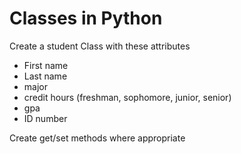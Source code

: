 # Classes in Python

Create a student Class with these attributes
- First name
- Last name
- major
- credit hours (freshman, sophomore, junior, senior)
- gpa
- ID number

Create get/set methods where appropriate
